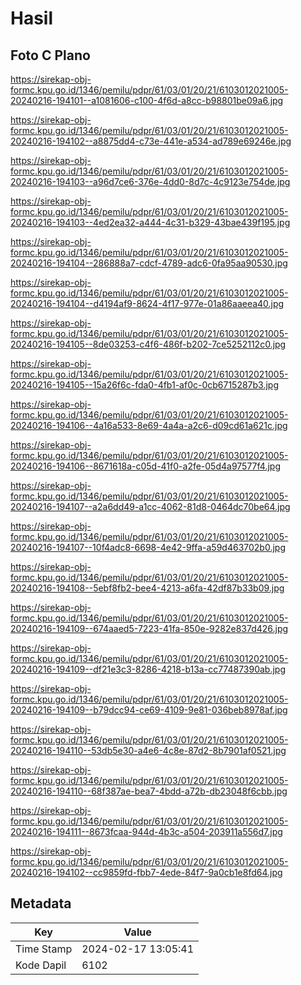 # Hasil

## Foto C Plano

https://sirekap-obj-formc.kpu.go.id/1346/pemilu/pdpr/61/03/01/20/21/6103012021005-20240216-194101--a1081606-c100-4f6d-a8cc-b98801be09a6.jpg

https://sirekap-obj-formc.kpu.go.id/1346/pemilu/pdpr/61/03/01/20/21/6103012021005-20240216-194102--a8875dd4-c73e-441e-a534-ad789e69246e.jpg

https://sirekap-obj-formc.kpu.go.id/1346/pemilu/pdpr/61/03/01/20/21/6103012021005-20240216-194103--a96d7ce6-376e-4dd0-8d7c-4c9123e754de.jpg

https://sirekap-obj-formc.kpu.go.id/1346/pemilu/pdpr/61/03/01/20/21/6103012021005-20240216-194103--4ed2ea32-a444-4c31-b329-43bae439f195.jpg

https://sirekap-obj-formc.kpu.go.id/1346/pemilu/pdpr/61/03/01/20/21/6103012021005-20240216-194104--286888a7-cdcf-4789-adc6-0fa95aa90530.jpg

https://sirekap-obj-formc.kpu.go.id/1346/pemilu/pdpr/61/03/01/20/21/6103012021005-20240216-194104--d4194af9-8624-4f17-977e-01a86aaeea40.jpg

https://sirekap-obj-formc.kpu.go.id/1346/pemilu/pdpr/61/03/01/20/21/6103012021005-20240216-194105--8de03253-c4f6-486f-b202-7ce5252112c0.jpg

https://sirekap-obj-formc.kpu.go.id/1346/pemilu/pdpr/61/03/01/20/21/6103012021005-20240216-194105--15a26f6c-fda0-4fb1-af0c-0cb6715287b3.jpg

https://sirekap-obj-formc.kpu.go.id/1346/pemilu/pdpr/61/03/01/20/21/6103012021005-20240216-194106--4a16a533-8e69-4a4a-a2c6-d09cd61a621c.jpg

https://sirekap-obj-formc.kpu.go.id/1346/pemilu/pdpr/61/03/01/20/21/6103012021005-20240216-194106--8671618a-c05d-41f0-a2fe-05d4a97577f4.jpg

https://sirekap-obj-formc.kpu.go.id/1346/pemilu/pdpr/61/03/01/20/21/6103012021005-20240216-194107--a2a6dd49-a1cc-4062-81d8-0464dc70be64.jpg

https://sirekap-obj-formc.kpu.go.id/1346/pemilu/pdpr/61/03/01/20/21/6103012021005-20240216-194107--10f4adc8-6698-4e42-9ffa-a59d463702b0.jpg

https://sirekap-obj-formc.kpu.go.id/1346/pemilu/pdpr/61/03/01/20/21/6103012021005-20240216-194108--5ebf8fb2-bee4-4213-a6fa-42df87b33b09.jpg

https://sirekap-obj-formc.kpu.go.id/1346/pemilu/pdpr/61/03/01/20/21/6103012021005-20240216-194109--674aaed5-7223-41fa-850e-9282e837d426.jpg

https://sirekap-obj-formc.kpu.go.id/1346/pemilu/pdpr/61/03/01/20/21/6103012021005-20240216-194109--df21e3c3-8286-4218-b13a-cc77487390ab.jpg

https://sirekap-obj-formc.kpu.go.id/1346/pemilu/pdpr/61/03/01/20/21/6103012021005-20240216-194109--b79dcc94-ce69-4109-9e81-036beb8978af.jpg

https://sirekap-obj-formc.kpu.go.id/1346/pemilu/pdpr/61/03/01/20/21/6103012021005-20240216-194110--53db5e30-a4e6-4c8e-87d2-8b7901af0521.jpg

https://sirekap-obj-formc.kpu.go.id/1346/pemilu/pdpr/61/03/01/20/21/6103012021005-20240216-194110--68f387ae-bea7-4bdd-a72b-db23048f6cbb.jpg

https://sirekap-obj-formc.kpu.go.id/1346/pemilu/pdpr/61/03/01/20/21/6103012021005-20240216-194111--8673fcaa-944d-4b3c-a504-203911a556d7.jpg

https://sirekap-obj-formc.kpu.go.id/1346/pemilu/pdpr/61/03/01/20/21/6103012021005-20240216-194102--cc9859fd-fbb7-4ede-84f7-9a0cb1e8fd64.jpg


## Metadata

| Key        | Value               |
| ---------- | ------------------- |
| Time Stamp | 2024-02-17 13:05:41 |
| Kode Dapil | 6102                |



